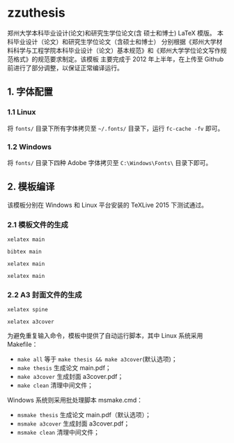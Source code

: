 # zzuthesis

郑州大学本科毕业设计(论文)和研究生学位论文(含 硕士和博士) LaTeX 模版。 本科毕业设计（论文）和研究生学位论文（含硕士和博士） 分别根据《郑州大学材料科学与工程学院本科毕业设计（论文）基本规范》和《郑州大学学位论文写作规范格式》的规范要求制定。该模板
主要完成于 2012 年上半年，在上传至 Github 前进行了部分调整，以保证正常编译运行。

## 1. 字体配置

### 1.1 Linux

将 `fonts/` 目录下所有字体拷贝至 `~/.fonts/` 目录下，运行 `fc-cache -fv` 即可。

### 1.2 Windows

将 `fonts/` 目录下四种 Adobe 字体拷贝至 `C:\Windows\Fonts\` 目录下即可。

## 2. 模板编译

该模板分别在 Windows 和 Linux 平台安装的 TeXLive 2015 下测试通过。

### 2.1 模板文件的生成

  `xelatex main`
  
  `bibtex main`
  
  `xelatex main`
  
  `xelatex main`

### 2.2 A3 封面文件的生成

  `xelatex spine`
  
  `xelatex a3cover`

为避免重复输入命令，模板中提供了自动运行脚本，其中 Linux 系统采用 Makefile：
* `make all`       等于 `make thesis && make a3cover`(默认选项)；
* `make thesis`    生成论文 main.pdf；
* `make a3cover`   生成封面 a3cover.pdf；
* `make clean`     清理中间文件；

Windows 系统则采用批处理脚本 msmake.cmd：
* `msmake thesis`    生成论文 main.pdf（默认选项）；
* `msmake a3cover`   生成封面 a3cover.pdf；
* `msmake clean`     清理中间文件；
